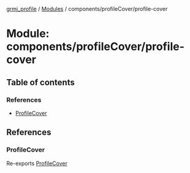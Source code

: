 [grmj_profile](../README.md) / [Modules](../modules.md) / components/profileCover/profile-cover

# Module: components/profileCover/profile-cover

## Table of contents

### References

- [ProfileCover](components_profileCover_profile_cover-1.md#profilecover)

## References

### ProfileCover

Re-exports [ProfileCover](../classes/components_profileCover_profile_cover.ProfileCover.md)
